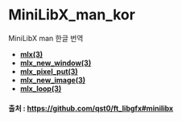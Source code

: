 # MiniLibX_man_kor
MiniLibX man 한글 번역

- **[mlx(3)](https://github.com/psj3205/MiniLibX_man_kor/blob/main/mlx.md)**
- **[mlx_new_window(3)](https://github.com/psj3205/MiniLibX_man_kor/blob/main/mlx_new_window.md)**
- **[mlx_pixel_put(3)](https://github.com/psj3205/MiniLibX_man_kor/blob/main/mlx_pixel_put.md)**
- **[mlx_new_image(3)](https://github.com/psj3205/MiniLibX_man_kor/blob/main/mlx_new_image.md)**
- **[mlx_loop(3)](https://github.com/psj3205/MiniLibX_man_kor/blob/main/mlx_loop.md)**

#### 출처 : https://github.com/qst0/ft_libgfx#minilibx
